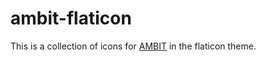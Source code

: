 # ambit-flaticon

This is a collection of icons for [AMBIT](http://ambit.sf.net) in the flaticon theme.
